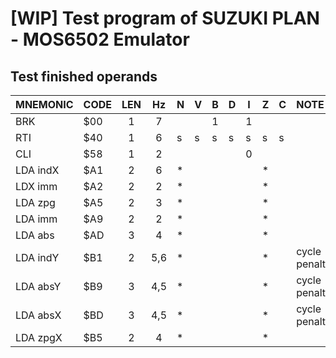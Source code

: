 # [WIP] Test program of SUZUKI PLAN - MOS6502 Emulator

## Test finished operands

|MNEMONIC|CODE|LEN|Hz   |N|V|B|D|I|Z|C|NOTE|
|--------|----|:-:|:---:|-|-|-|-|-|-|-|:-|
|BRK     |$00 |1  |7    | | |1| |1| | ||
|RTI     |$40 |1  |6    |s|s|s|s|s|s|s||
|CLI     |$58 |1  |2    | | | | |0| | ||
|LDA indX|$A1 |2  |6    |*| | | | |*| ||
|LDX imm |$A2 |2  |2    |*| | | | |*| ||
|LDA zpg |$A5 |2  |3    |*| | | | |*| ||
|LDA imm |$A9 |2  |2    |*| | | | |*| ||
|LDA abs |$AD |3  |4    |*| | | | |*| ||
|LDA indY|$B1 |2  |5,6  |*| | | | |*| |cycle penalty|
|LDA absY|$B9 |3  |4,5  |*| | | | |*| |cycle penalty|
|LDA absX|$BD |3  |4,5  |*| | | | |*| |cycle penalty|
|LDA zpgX|$B5 |2  |4    |*| | | | |*| ||
